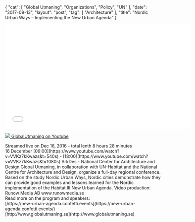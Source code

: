 {
   "cat": [
      "Global Utmaning",
      "Organizations",
      "Policy",
      "UN"
   ],
   "date": "2017-09-13",
   "layout": "post",
   "tag": [
      "Architecture"
   ],
   "title": "Nordic Urban Ways – Implementing the New Urban Agenda"
}

<iframe src="VVKz7kKwazs?feature=oembed" width="600" height="338" frameborder="0" allowfullscreen="allowfullscreen" data-mce-fragment="1"></iframe>

[![](photo.jpg) ](https://www.youtube.com/user/GlobalUtmaning)[GlobalUtmaning on Youtube](https://www.youtube.com/channel/UCegQs-U_vRxxhe_4tuXJICQ)
<div id="upload-info" class="style-scope ytd-video-owner-renderer"><span class="date style-scope ytd-video-secondary-info-renderer">Streamed live on Dec 16, 2016 - total lenth 8 hours 28 minutes</span></div>
<div id="top-row" class="style-scope ytd-video-secondary-info-renderer"></div>
<div id="content" class="style-scope ytd-expander">16 December [09:00](https://www.youtube.com/watch?v=VVKz7kKwazs&t=540s) - [18:00](https://www.youtube.com/watch?v=VVKz7kKwazs&t=1080s) ArkDes - National Center for Architecture and Design Global Utmaning, in collaboration with UN-Habitat and the National Centre for Architecture and Design, organize a full-day regional conference. Based on the study Nordic Urban Ways, Nordic cities demonstrate how they can provide good examples and lessons learned for the Nordic implementation of the Habitat III New Urban Agenda. Video production: Runow Media AB www.runowmedia.se</div>
<div></div>
<div class="style-scope ytd-expander">Read more on the program and speakers:</div>
<div class="style-scope ytd-expander">[https://new-urban-agenda.confetti.events](https://new-urban-agenda.confetti.events/)</div>
<div class="style-scope ytd-expander">[http://www.globalutmaning.se](http://www.globalutmaning.se)</div>